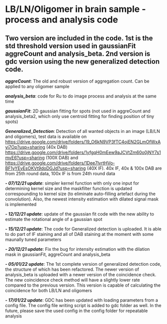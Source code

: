 # LB/LN/Oligomer in brain sample - process and analysis code

## Two version are included in the code. 1st is the std threshold version used in gaussianFit aggreCount and analysis_beta. 2nd version is gdc version using the new generalized detection code.

***aggreCount***: The old and robust version of aggregation count. Can be applied to any oligomer sample

***analysis_beta***: code for Ru to do image process and analysis at the same time 

***gaussianFit***: 2D gaussian fitting for spots (not used in aggreCount and analysis_beta2, which only use centroid fitting for finding position of tiny spots)  

***Generalized_Detection***: Detection of all wanted objects in an image (LB/LN and oligomers), test data is available on https://drive.google.com/drive/folders/19_O6kN9VP3fTC4ojEN2GLmOfWxAyi7Op?usp=sharing (40x DAB) https://drive.google.com/drive/folders/1yfgqH0mEew9aJCVtZm60o0jNY7s1mvE6?usp=sharing (100X DAB) and https://drive.google.com/drive/folders/1Dee7lvrtHVo-BF1yYEvEsOKVt9doDGJd?usp=sharing (40X IF). 40x IF, 40x & 100x DAB are from 25th round data, 100x IF is from 24th round data

***- 07/12/21 update***: simpler kernel function with only one input for determining kernel size and the maskfilter function is updated correspounding to kernel size (to eliminate auto-filling artefact during the convolution). Also, the newest intensity estimation with dilated signal mask is implemented

***- 12/12/21 update***: update of the gaussian fit code with the new ability to estimate the rotational angle of a gaussian spot

***- 15/12/21 update***: The code for Generalized detection is uploaded. It is able to do part of IF staining and all of DAB staining at the moment with some maunally tuned parameters

***- 20/12/21 update***: Fix the bug for intensity estimation with the dilation mask in gaussianFit, aggreCount and analysis_beta

***- 05/01/22 update***: The 1st complete version of generalized detection code, the structure of which has been refactored. The newer version of analysis_beta is uploaded with a newer version of the coincidence check. The new coincidence check method will have a slightly lower rate compared to the previous version. This version is capable of calculating the coincidence for both LB/LN and oligomers 

***- 17/01/22 update***: GDC has been updated with loading parameters from a config file. The config file writing script is added to gdc folder as well. In the future, please save the used config in the config folder for repeatable analysis
